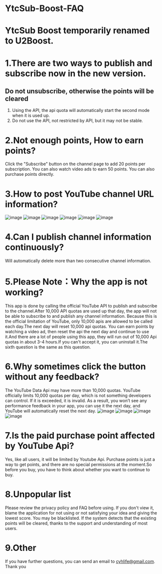 # YtcSub-Boost-FAQ

# YtcSub Boost temporarily renamed to U2Boost.

# 1.There are two ways to publish and subscribe now in the new version.
## Do not unsubscribe, otherwise the points will be cleared
1. Using the API, the api quota will automatically start the second mode when it is used up.
2. Do not use the API, not restricted by API, but it may not be stable.

# 2.Not enough points, How to earn points?
Click the "Subscribe" button on the channel page to add 20 points per subscription.
You can also watch video ads to earn 50 points.
You can also purchase points directly.

# 3.How to post YouTube channel URL information?
![image](https://github.com/cuiyh/YtcSub-Boost-FAQ/blob/master/01.jpg)
![image](https://github.com/cuiyh/YtcSub-Boost-FAQ/blob/master/02.jpg)
![image](https://github.com/cuiyh/YtcSub-Boost-FAQ/blob/master/03.jpg)
![image](https://github.com/cuiyh/YtcSub-Boost-FAQ/blob/master/04.jpg)
![image](https://github.com/cuiyh/YtcSub-Boost-FAQ/blob/master/05.jpg)
![image](https://github.com/cuiyh/YtcSub-Boost-FAQ/blob/master/06.jpg)

# 4.Can I publish channel information continuously?
Will automatically delete more than two consecutive channel information.

# 5.Please Note：Why the app is not working?
This app is done by calling the official YouTube API to publish and subscribe to the channel.After 10,000 API quotas are used up that day, the app will not be able to subscribe to and publish any channel information. Because this is the official limitation of YouTube, only 10,000 apis are allowed to be called each day.The next day will reset 10,000 api quotas. You can earn points by watching a video ad, then reset the api the next day and continue to use it.And there are a lot of people using this app, they will run out of 10,000 Api quotas in about 3-4 hours.If you can't accept it, you can uninstall it.The sixth question is the same as this question.

# 6.Why sometimes click the button without any feedback?
The YouTube Data Api may have more than 10,000 quotas. YouTube officially limits 10,000 quotas per day, which is not something developers can control. If it is exceeded, it is invalid. As a result, you won’t see any performance feedback in your app, you can use it the next day, and YouTube will automatically reset the next day.
![image](https://github.com/cuiyh/YtcSub-Boost-FAQ/blob/master/07.jpg)
![image](https://github.com/cuiyh/YtcSub-Boost-FAQ/blob/master/08.jpg)
![image](https://github.com/cuiyh/YtcSub-Boost-FAQ/blob/master/09.jpg)
![image](https://github.com/cuiyh/YtcSub-Boost-FAQ/blob/master/010.jpg)

# 7.Is the paid purchase point affected by YouTube Api?
Yes, like all users, it will be limited by Youtube Api. Purchase points is just a way to get points, and there are no special permissions at the moment.So before you buy, you have to think about whether you want to continue to buy.

# 8.Unpopular list
Please review the privacy policy and FAQ before using.  If you don't view it, blame the application for not using or not satisfying your idea and giving the lowest score.  You may be blacklisted.  If the system detects that the existing points will be cleared, thanks to the support and understanding of most users.

# 9.Other
If you have further questions, you can send an email to cyhlife@gmail.com. Thank you
